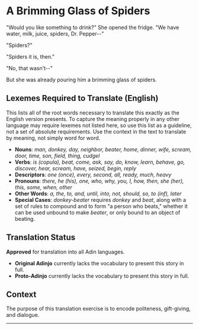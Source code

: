 A Brimming Glass of Spiders
===========================

"Would you like something to drink?" She opened the fridge. "We have water,
milk, juice, spiders, Dr. Pepper--"

"Spiders?"

"Spiders it is, then."

"No, that wasn't--"

But she was already pouring him a brimming glass of spiders.

Lexemes Required to Translate (English)
---------------------------------------

This lists all of the root words necessary to translate this exactly as the
English version presents. To capture the meaning properly in any other language
may require lexemes not listed here, so use this list as a guideline, not a set
of absolute requirements. Use the context in the text to translate by meaning,
not simply word for word.

* **Nouns**: _man, donkey, day, neighbor, beater, home, dinner, wife, scream,
  door, time, son, field, thing, cudgel_
* **Verbs**: _is (copula), beat, come, ask, say, do, know, learn, behave, go,
  discover, hear, scream, have, seized, begin, reply_
* **Descriptors**: _one (once), every, second, all, ready, much, heavy_
* **Pronouns**: _there, he (his), one, who, why, you, I, how, then, she (her),
  this, some, when, other_
* **Other Words**: _a, the, to, and, until, into, not, should, so, to (inf),
  later_
* **Special Cases**: _donkey-beater_ requires _donkey_ and _beat_, along with a
  set of rules to compound and to form "a person who beats," whether it can be
  used unbound to make _beater_, or only bound to an object of beating.

Translation Status
------------------

**Approved** for translation into all Adin languages.

* **Original Adinjo** currently lacks the vocabulary to present this story in
  full.
* **Proto-Adinjo** currently lacks the vocabulary to present this story in full.

Context
-------

The purpose of this translation exercise is to encode politeness, gift-giving,
and dialogue.

--------------------------------------------------------------------------------